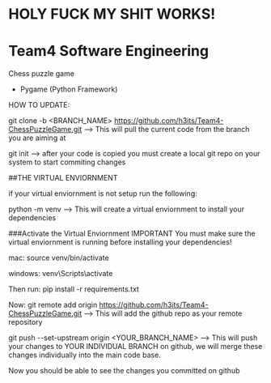 # HOLY FUCK MY SHIT WORKS!
# Team4 Software Engineering

Chess puzzle game
- Pygame (Python Framework)

HOW TO UPDATE:

git clone -b <BRANCH_NAME> https://github.com/h3its/Team4-ChessPuzzleGame.git      --> This will pull the current code from the branch you are aiming at

git init --> after your code is copied you must create a local git repo on your system to start commiting changes

##THE VIRTUAL ENVIORNMENT

if your virtual enviornment is not setup run the following:

python -m venv      --> This will create a virtual enviornment to install your dependencies

###Activate the Virtual Enviornment IMPORTANT
You must make sure the virtual enviornment is running before installing your dependencies!

mac: source venv/bin/activate

windows: venv\Scripts\activate

Then run:
pip install -r requirements.txt

Now:
git remote add origin https://github.com/h3its/Team4-ChessPuzzleGame.git     --> This will add the github repo as your remote repository

git push --set-upstream origin <YOUR_BRANCH_NAME>   --> This will push your changes to YOUR INDIVIDUAL BRANCH on github, we will merge these changes individually into the main code base.

Now you should be able to see the changes you committed on github
